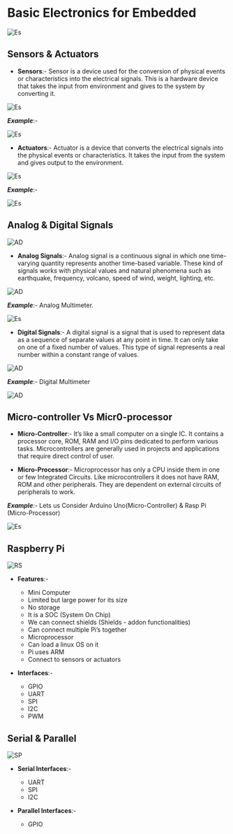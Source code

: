 # Basic Electronics for Embedded

![Es](https://github.com/xavierallem/MC-Innterfaces/blob/master/assignments/Assets/embedded.jpg)

## Sensors & Actuators

- **Sensors**:- Sensor is a device used for the conversion of physical events or characteristics into the electrical signals. 
This is a hardware device that takes the input from environment and gives to the system by converting it.

![Es](https://github.com/xavierallem/MC-Innterfaces/blob/master/assignments/Assets/sensor.png)

_**Example**_:-

![Es](https://github.com/xavierallem/MC-Innterfaces/blob/master/assignments/Assets/Types-of-Sensors-Featured-Image.jpg)


- **Actuators**:- Actuator is a device that converts the electrical signals into the physical events or characteristics. 
It takes the input from the system and gives output to the environment.

![Es](https://github.com/xavierallem/MC-Innterfaces/blob/master/assignments/Assets/actuator.png)

_**Example**_:- 

![Es](https://github.com/xavierallem/MC-Innterfaces/blob/master/assignments/Assets/actuators.png)


## Analog & Digital Signals

![AD](https://github.com/xavierallem/MC-Innterfaces/blob/master/assignments/Assets/necessity_of_digitization.png)


- **Analog Signals**:- Analog signal is a continuous signal in which one time-varying quantity represents another time-based variable. These kind of signals works with physical values and natural 
phenomena such as earthquake, frequency, volcano, speed of wind, weight, lighting, etc.

![AD](https://github.com/xavierallem/MC-Innterfaces/blob/master/assignments/Assets/030720_0729_AnalogvsDig1.png)

_**Example**_:- Analog Multimeter.

![Es](https://github.com/xavierallem/MC-Innterfaces/blob/master/assignments/Assets/Graph-2-analogmeter.jpg)


- **Digital Signals**:- A digital signal is a signal that is used to represent data as a sequence of separate values at any point in time. It can only take on one of a fixed number of values. 
This type of signal represents a real number within a constant range of values. 

![AD](https://github.com/xavierallem/MC-Innterfaces/blob/master/assignments/Assets/030720_0729_AnalogvsDig2.png)

_**Example**_:- Digital Multimeter

![AD](https://github.com/xavierallem/MC-Innterfaces/blob/master/assignments/Assets/digital-meter-mobiseries-original-imafjxh3uxtgewj4.png)



## Micro-controller Vs Micr0-processor

- **Micro-Controller**:- It’s like a small computer on a single IC. It contains a processor core, ROM, RAM and I/O pins dedicated to perform various tasks. 
Microcontrollers are generally used in projects and applications that require direct control of user. 

- **Micro-Processor**:- Microprocessor has only a CPU inside them in one or few Integrated Circuits. Like microcontrollers it does not have RAM, ROM and other peripherals. 
They are dependent on external circuits of peripherals to work.

_**Example**_:- Lets us Consider Arduino Uno(Micro-Controller) & Rasp Pi (Micro-Processor)


![Es](https://github.com/xavierallem/MC-Innterfaces/blob/master/assignments/Assets/Capture.PNG)


## Raspberry Pi


![RS](https://github.com/xavierallem/MC-Innterfaces/blob/master/assignments/Assets/Drawing_of_Raspberry_Pi_model_B_rev2.svg.png)

- **Features**:-

    - Mini Computer
    - Limited but large power for its size
    - No storage
    - It is a SOC (System On Chip)
    - We can connect shields (Shields - addon functionalities)
    - Can connect multiple Pi’s together
    - Microprocessor
    - Can load a linux OS on it
    - Pi uses ARM
    - Connect to sensors or actuators

- **Interfaces**:- 
    - GPIO
    - UART
    - SPI
    - I2C
    - PWM
    
## Serial & Parallel

![SP](https://github.com/xavierallem/MC-Innterfaces/blob/master/assignments/Assets/Communicaton.jpg)


- **Serial Interfaces**:-
    - UART
    - SPI
    - I2C
    
- **Parallel Interfaces**:- 
    - GPIO
